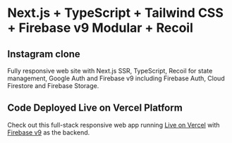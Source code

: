 # Next.js + TypeScript + Tailwind CSS + Firebase v9 Modular + Recoil

## Instagram clone

Fully responsive web site with Next.js SSR, TypeScript, Recoil for state management, Google Auth and Firebase v9 including Firebase Auth, Cloud Firestore and Firebase Storage.

## Code Deployed Live on Vercel Platform

Check out this full-stack responsive web app running [Live on Vercel](https://launchpad-nextjs-typescript-clone-instagram.vercel.app/) with [Firebase v9](https://firebase.google.com/) as the backend.
